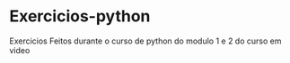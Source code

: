 # Exercicios-python
 Exercicios Feitos durante o curso de python do modulo 1 e 2  do curso em video
